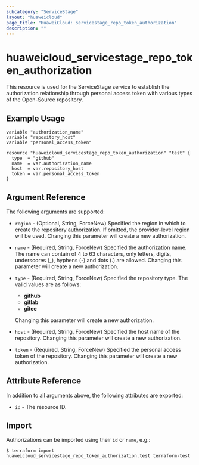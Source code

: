 ```yaml
---
subcategory: "ServiceStage"
layout: "huaweicloud"
page_title: "HuaweiCloud: servicestage_repo_token_authorization"
description: ""
---
```


# huaweicloud_servicestage_repo_token_authorization

This resource is used for the ServiceStage service to establish the authorization relationship through personal access
token with various types of the Open-Source repository.

## Example Usage

```hcl
variable "authorization_name"
variable "repository_host"
variable "personal_access_token"

resource "huaweicloud_servicestage_repo_token_authorization" "test" {
  type  = "github"
  name  = var.authorization_name
  host  = var.repository_host
  token = var.personal_access_token
}
```

## Argument Reference

The following arguments are supported:

* `region` - (Optional, String, ForceNew) Specified the region in which to create the repository authorization.
  If omitted, the provider-level region will be used. Changing this parameter will create a new authorization.

* `name` - (Required, String, ForceNew) Specified the authorization name. The name can contain of 4 to 63 characters,
  only letters, digits, underscores (_), hyphens (-) and dots (.) are allowed.
  Changing this parameter will create a new authorization.

* `type` - (Required, String, ForceNew) Specified the repository type. The valid values are as follows:
  + **github**
  + **gitlab**
  + **gitee**

  Changing this parameter will create a new authorization.

* `host` - (Required, String, ForceNew) Specified the host name of the repository.
  Changing this parameter will create a new authorization.

* `token` - (Required, String, ForceNew) Specified the personal access token of the repository.
  Changing this parameter will create a new authorization.

## Attribute Reference

In addition to all arguments above, the following attributes are exported:

* `id` - The resource ID.

## Import

Authorizations can be imported using their `id` or `name`, e.g.:

```
$ terraform import huaweicloud_servicestage_repo_token_authorization.test terraform-test
```

